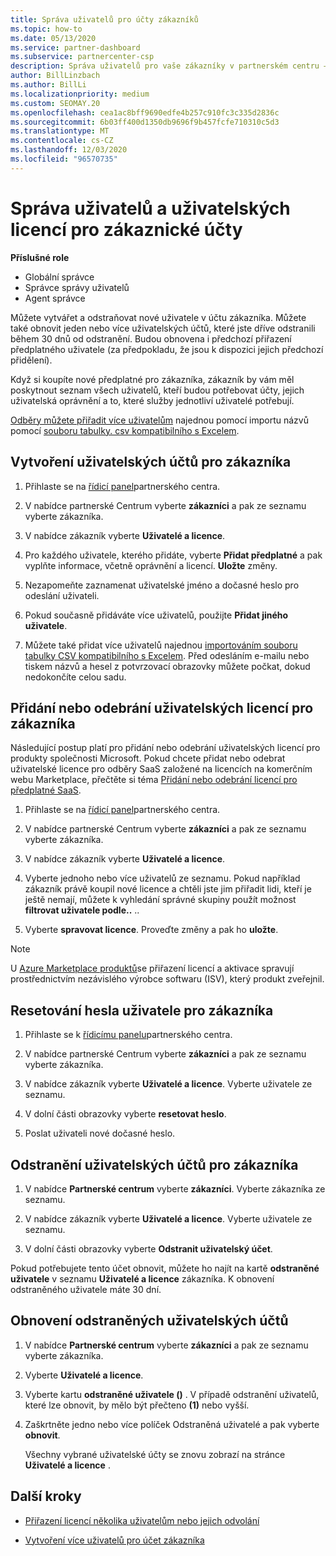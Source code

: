 ```yaml
---
title: Správa uživatelů pro účty zákazníků
ms.topic: how-to
ms.date: 05/13/2020
ms.service: partner-dashboard
ms.subservice: partnercenter-csp
description: Správa uživatelů pro vaše zákazníky v partnerském centru – vytváření uživatelských účtů, přidávání nebo odebírání uživatelských licencí, resetování hesel a odstraňování a obnovování uživatelských účtů.
author: BillLinzbach
ms.author: BillLi
ms.localizationpriority: medium
ms.custom: SEOMAY.20
ms.openlocfilehash: cea1ac8bff9690edfe4b257c910fc3c335d2836c
ms.sourcegitcommit: 6b03ff400d1350db9696f9b457fcfe710310c5d3
ms.translationtype: MT
ms.contentlocale: cs-CZ
ms.lasthandoff: 12/03/2020
ms.locfileid: "96570735"
---
```

# <a name="manage-users-and-user-licenses-for-customer-accounts"></a>Správa uživatelů a uživatelských licencí pro zákaznické účty 

**Příslušné role**

- Globální správce
- Správce správy uživatelů
- Agent správce


Můžete vytvářet a odstraňovat nové uživatele v účtu zákazníka. Můžete také obnovit jeden nebo více uživatelských účtů, které jste dříve odstranili během 30 dnů od odstranění. Budou obnovena i předchozí přiřazení předplatného uživatele (za předpokladu, že jsou k dispozici jejich předchozí přidělení).

Když si koupíte nové předplatné pro zákazníka, zákazník by vám měl poskytnout seznam všech uživatelů, kteří budou potřebovat účty, jejich uživatelská oprávnění a to, které služby jednotliví uživatelé potřebují.  

[Odběry můžete přiřadit více uživatelům](bulk-license-provisioning-for-multiple-users.md) najednou pomocí importu názvů pomocí [souboru tabulky. csv kompatibilního s Excelem](adding-multiple-users-to-a-customer-account.md).

<a href="" id="createuseraccounts"></a>

## <a name="create-user-accounts-for-a-customer"></a>Vytvoření uživatelských účtů pro zákazníka

1. Přihlaste se na [řídicí panel](https://partner.microsoft.com/dashboard)partnerského centra.

2. V nabídce partnerské Centrum vyberte **zákazníci** a pak ze seznamu vyberte zákazníka.

3. V nabídce zákazník vyberte **Uživatelé a licence**.

4. Pro každého uživatele, kterého přidáte, vyberte **Přidat předplatné** a pak vyplňte informace, včetně oprávnění a licencí. **Uložte** změny.

5. Nezapomeňte zaznamenat uživatelské jméno a dočasné heslo pro odeslání uživateli.

6. Pokud současně přidáváte více uživatelů, použijte **Přidat jiného uživatele**.

7. Můžete také přidat více uživatelů najednou [importováním souboru tabulky CSV kompatibilního s Excelem](adding-multiple-users-to-a-customer-account.md). Před odesláním e-mailu nebo tiskem názvů a hesel z potvrzovací obrazovky můžete počkat, dokud nedokončíte celou sadu.

<a href="" id="userlicensing"></a>

## <a name="add-or-remove-user-licenses-for-a-customer"></a>Přidání nebo odebrání uživatelských licencí pro zákazníka

Následující postup platí pro přidání nebo odebrání uživatelských licencí pro produkty společnosti Microsoft. Pokud chcete přidat nebo odebrat uživatelské licence pro odběry SaaS založené na licencích na komerčním webu Marketplace, přečtěte si téma [Přidání nebo odebrání licencí pro předplatné SaaS](csp-commercial-marketplace-manage.md#add-or-remove-licenses-for-a-saas-subscription).

1. Přihlaste se na [řídicí panel](https://partner.microsoft.com/dashboard)partnerského centra.

2. V nabídce partnerské Centrum vyberte **zákazníci** a pak ze seznamu vyberte zákazníka.

3. V nabídce zákazník vyberte **Uživatelé a licence**.

4. Vyberte jednoho nebo více uživatelů ze seznamu. Pokud například zákazník právě koupil nové licence a chtěli jste jim přiřadit lidi, kteří je ještě nemají, můžete k vyhledání správné skupiny použít možnost **filtrovat uživatele podle..** ..

5. Vyberte **spravovat licence**. Proveďte změny a pak ho **uložte**.

> [!NOTE]
> U [Azure Marketplace produktů](csp-commercial-marketplace-manage.md#assign-licenses-and-activate-a-subscription-on-behalf-of-a-customer)se přiřazení licencí a aktivace spravují prostřednictvím nezávislého výrobce softwaru (ISV), který produkt zveřejnil.

<a href="" id="resetpassword"></a>

## <a name="reset-a-users-password-for-a-customer"></a>Resetování hesla uživatele pro zákazníka

1. Přihlaste se k [řídicímu panelu](https://partner.microsoft.com/dashboard)partnerského centra.

2. V nabídce partnerské Centrum vyberte **zákazníci** a pak ze seznamu vyberte zákazníka.

3. V nabídce zákazník vyberte **Uživatelé a licence**. Vyberte uživatele ze seznamu.

4. V dolní části obrazovky vyberte **resetovat heslo**. 

5. Poslat uživateli nové dočasné heslo.

<a href="" id="deleteuseraccounts"></a>

## <a name="delete-user-accounts-for-a-customer"></a>Odstranění uživatelských účtů pro zákazníka

1. V nabídce **Partnerské centrum** vyberte **zákazníci**. Vyberte zákazníka ze seznamu.

2. V nabídce zákazník vyberte **Uživatelé a licence**. Vyberte uživatele ze seznamu.

3. V dolní části obrazovky vyberte **Odstranit uživatelský účet**.

Pokud potřebujete tento účet obnovit, můžete ho najít na kartě **odstraněné uživatele** v seznamu **Uživatelé a licence** zákazníka. K obnovení odstraněného uživatele máte 30 dní.

<a href="" id="restoreuseraccounts"></a>

## <a name="restore-deleted-user-accounts"></a>Obnovení odstraněných uživatelských účtů

1. V nabídce **Partnerské centrum** vyberte **zákazníci** a pak ze seznamu vyberte zákazníka.

2. Vyberte **Uživatelé a licence**.

3. Vyberte kartu **odstraněné uživatele ()** . V případě odstranění uživatelů, které lze obnovit, by mělo být přečteno **(1)** nebo vyšší.

4. Zaškrtněte jedno nebo více políček Odstraněná uživatelé a pak vyberte **obnovit**.

    Všechny vybrané uživatelské účty se znovu zobrazí na stránce **Uživatelé a licence** .

## <a name="next-steps"></a>Další kroky

- [Přiřazení licencí několika uživatelům nebo jejich odvolání](bulk-license-provisioning-for-multiple-users.md)

- [Vytvoření více uživatelů pro účet zákazníka](adding-multiple-users-to-a-customer-account.md)